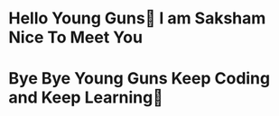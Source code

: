 # Hello Young Guns👋 I am Saksham Nice To Meet You
# Bye Bye Young Guns Keep Coding and Keep Learning🚀
